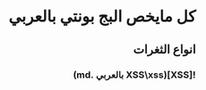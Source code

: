# <h1 dir="rtl" align="right">كل مايخص البج بونتي بالعربي </h1>

## <h2 dir="rtl" align="right"> انواع الثغرات </h2>

<h3 dir="rtl" align="right"> ![XSS](XSS\xss بالعربي .md)</h3>

